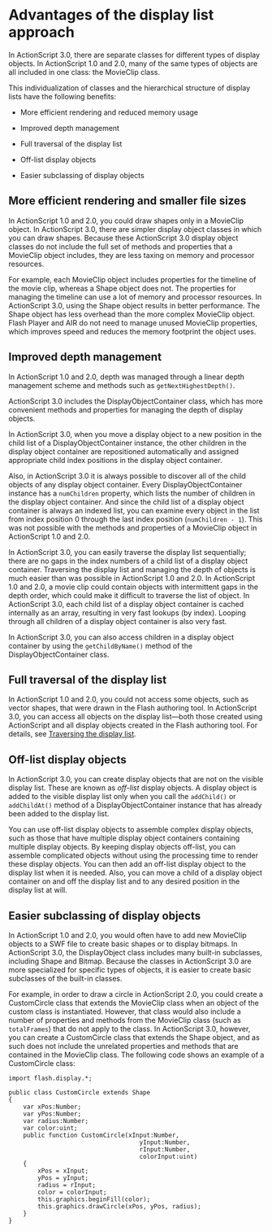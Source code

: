 # Advantages of the display list approach

In ActionScript 3.0, there are separate classes for different types of display
objects. In ActionScript 1.0 and 2.0, many of the same types of objects are all
included in one class: the MovieClip class.

This individualization of classes and the hierarchical structure of display
lists have the following benefits:

- More efficient rendering and reduced memory usage

- Improved depth management

- Full traversal of the display list

- Off-list display objects

- Easier subclassing of display objects

## More efficient rendering and smaller file sizes

In ActionScript 1.0 and 2.0, you could draw shapes only in a MovieClip object.
In ActionScript 3.0, there are simpler display object classes in which you can
draw shapes. Because these ActionScript 3.0 display object classes do not
include the full set of methods and properties that a MovieClip object includes,
they are less taxing on memory and processor resources.

For example, each MovieClip object includes properties for the timeline of the
movie clip, whereas a Shape object does not. The properties for managing the
timeline can use a lot of memory and processor resources. In ActionScript 3.0,
using the Shape object results in better performance. The Shape object has less
overhead than the more complex MovieClip object. Flash Player and AIR do not
need to manage unused MovieClip properties, which improves speed and reduces the
memory footprint the object uses.

## Improved depth management

In ActionScript 1.0 and 2.0, depth was managed through a linear depth management
scheme and methods such as `getNextHighestDepth()`.

ActionScript 3.0 includes the DisplayObjectContainer class, which has more
convenient methods and properties for managing the depth of display objects.

In ActionScript 3.0, when you move a display object to a new position in the
child list of a DisplayObjectContainer instance, the other children in the
display object container are repositioned automatically and assigned appropriate
child index positions in the display object container.

Also, in ActionScript 3.0 it is always possible to discover all of the child
objects of any display object container. Every DisplayObjectContainer instance
has a `numChildren` property, which lists the number of children in the display
object container. And since the child list of a display object container is
always an indexed list, you can examine every object in the list from index
position 0 through the last index position (`numChildren - 1`). This was not
possible with the methods and properties of a MovieClip object in ActionScript
1.0 and 2.0.

In ActionScript 3.0, you can easily traverse the display list sequentially;
there are no gaps in the index numbers of a child list of a display object
container. Traversing the display list and managing the depth of objects is much
easier than was possible in ActionScript 1.0 and 2.0. In ActionScript 1.0 and
2.0, a movie clip could contain objects with intermittent gaps in the depth
order, which could make it difficult to traverse the list of object. In
ActionScript 3.0, each child list of a display object container is cached
internally as an array, resulting in very fast lookups (by index). Looping
through all children of a display object container is also very fast.

In ActionScript 3.0, you can also access children in a display object container
by using the `getChildByName()` method of the DisplayObjectContainer class.

## Full traversal of the display list

In ActionScript 1.0 and 2.0, you could not access some objects, such as vector
shapes, that were drawn in the Flash authoring tool. In ActionScript 3.0, you
can access all objects on the display list—both those created using ActionScript
and all display objects created in the Flash authoring tool. For details, see
[Traversing the display list](./traversing-the-display-list.md).

## Off-list display objects

In ActionScript 3.0, you can create display objects that are not on the visible
display list. These are known as _off-list_ display objects. A display object is
added to the visible display list only when you call the `addChild()` or
`addChildAt()` method of a DisplayObjectContainer instance that has already been
added to the display list.

You can use off-list display objects to assemble complex display objects, such
as those that have multiple display object containers containing multiple
display objects. By keeping display objects off-list, you can assemble
complicated objects without using the processing time to render these display
objects. You can then add an off-list display object to the display list when it
is needed. Also, you can move a child of a display object container on and off
the display list and to any desired position in the display list at will.

## Easier subclassing of display objects

In ActionScript 1.0 and 2.0, you would often have to add new MovieClip objects
to a SWF file to create basic shapes or to display bitmaps. In ActionScript 3.0,
the DisplayObject class includes many built-in subclasses, including Shape and
Bitmap. Because the classes in ActionScript 3.0 are more specialized for
specific types of objects, it is easier to create basic subclasses of the
built-in classes.

For example, in order to draw a circle in ActionScript 2.0, you could create a
CustomCircle class that extends the MovieClip class when an object of the custom
class is instantiated. However, that class would also include a number of
properties and methods from the MovieClip class (such as `totalFrames`) that do
not apply to the class. In ActionScript 3.0, however, you can create a
CustomCircle class that extends the Shape object, and as such does not include
the unrelated properties and methods that are contained in the MovieClip class.
The following code shows an example of a CustomCircle class:

    import flash.display.*;

    public class CustomCircle extends Shape
    {
        var xPos:Number;
        var yPos:Number;
        var radius:Number;
        var color:uint;
        public function CustomCircle(xInput:Number,
                                        yInput:Number,
                                        rInput:Number,
                                        colorInput:uint)
        {
            xPos = xInput;
            yPos = yInput;
            radius = rInput;
            color = colorInput;
            this.graphics.beginFill(color);
            this.graphics.drawCircle(xPos, yPos, radius);
        }
    }
